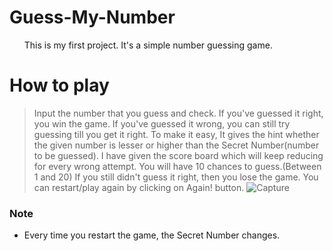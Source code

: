 # Guess-My-Number
<ul>This is my first project. It's a simple number guessing game.</ul>

# How to play
>Input the number that you guess and check.
>If you've guessed it right, you win the game.
>If you've guessed it wrong, you can still try guessing till you get it right.
>To make it easy, It gives the hint whether the given number is lesser or higher than the Secret Number(number to be guessed).
>I have given the score board which will keep reducing for every wrong attempt.
>You will have 10 chances to guess.(Between 1 and 20)
>If you still didn't guess it right, then you lose the game.
>You can restart/play again by clicking on Again! button.
![Capture](https://user-images.githubusercontent.com/83582662/116904477-5c91ea00-ac5b-11eb-9ded-d39acd71d68e.PNG)

<h3>Note</h3>
<ul><li>Every time you restart the game, the Secret Number changes.</li></ul>
